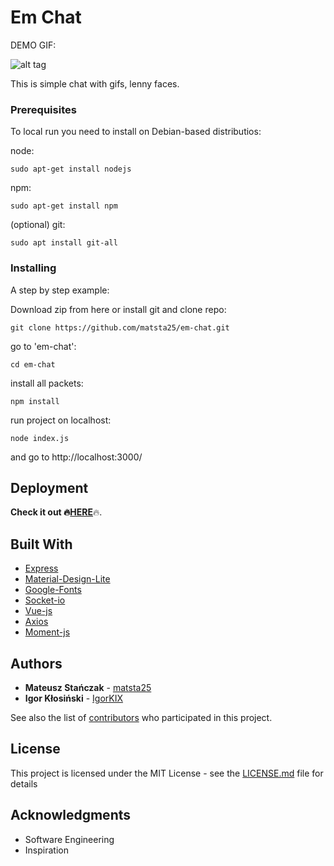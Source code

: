 # Em Chat

DEMO GIF:

<img src="https://github.com/matsta25/em-chat/blob/master/e-m_demogif.gif" alt="alt tag" style="max-width:100%;">

This is simple chat with gifs, lenny faces.

### Prerequisites

To local run you need to install on Debian-based distributios:

node:
```
sudo apt-get install nodejs
```

npm:
```
sudo apt-get install npm
```

(optional) git:
```
sudo apt install git-all
```

### Installing

A step by step example: 

Download zip from here or install git and clone repo:

```
git clone https://github.com/matsta25/em-chat.git
```

go to 'em-chat':

```
cd em-chat
```

install all packets:

```
npm install
```

run project on localhost:

```
node index.js
```

and go to http://localhost:3000/

## Deployment

<b>Check it out :fire:<a href="https://e-m.herokuapp.com/">HERE</a></b>:fire:.

## Built With

* [Express](https://expressjs.com/) 
* [Material-Design-Lite](https://getmdl.io/) 
* [Google-Fonts](https://fonts.google.com/) 
* [Socket-io](https://socket.io/) 
* [Vue-js](https://vuejs.org/)
* [Axios](https://github.com/axios/axios)
* [Moment-js](https://momentjs.com/)

## Authors

* **Mateusz Stańczak** - [matsta25](https://github.com/matsta25)
* **Igor Kłosiński** - [IgorKIX](https://github.com/IgorKIX)

See also the list of [contributors](https://github.com/your/project/contributors) who participated in this project.

## License

This project is licensed under the MIT License - see the [LICENSE.md](https://github.com/matsta25/em-chat/blob/master/LICENSE) file for details

## Acknowledgments

* Software Engineering 
* Inspiration
